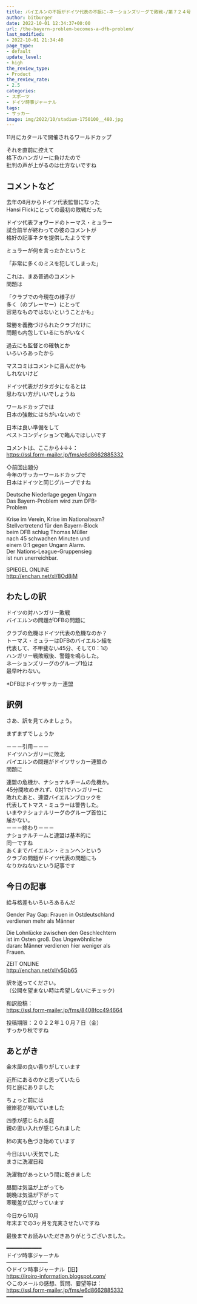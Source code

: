 ```yaml
---
title: バイエルンの不振がドイツ代表の不振に-ネーションズリーグで敗戦-/第７２４号
author: bitburger
date: 2022-10-01 12:34:37+00:00
url: /the-bayern-problem-becomes-a-dfb-problem/
last_modified:
- 2022-10-01 21:34:40
page_type:
- default
update_level:
- high
the_review_type:
- Product
the_review_rate:
- 2.5
categories:
- スポーツ
- ドイツ時事ジャーナル
tags:
- サッカー
image: img/2022/10/stadium-1750100__480.jpg
---
```

11月にカタールで開催されるワールドカップ

それを直前に控えて  
格下のハンガリーに負けたので  
批判の声が上がるのは仕方ないですね

## コメントなど
去年の8月からドイツ代表監督になった  
Hansi Flickにとっての最初の敗戦だった

ドイツ代表フォワードのトーマス・ミュラー  
試合前半が終わっての彼のコメントが  
格好の記事ネタを提供したようです

ミュラーが何を言ったかというと

「非常に多くのミスを犯してしまった」

これは、まあ普通のコメント  
問題は

「クラブでの今現在の様子が  
多く（のプレーヤー）にとって  
容易なものではないということかも」

常勝を義務づけられたクラブだけに  
問題も内包しているにちがいなく

過去にも監督との確執とか  
いろいろあったから

マスコミはコメントに喜んだかも  
しれないけど

ドイツ代表がガタガタになるとは  
思わない方がいいでしょうね

ワールドカップでは  
日本の強敵にはちがいないので

日本は良い準備をして  
ベストコンディションで臨んでほしいです

コメントは、ここから↓↓↓：  
<https://ssl.form-mailer.jp/fms/e6d8662885332>

◇前回出題分  
今年のサッカーワールドカップで  
日本はドイツと同じグループですね

Deutsche Niederlage gegen Ungarn  
Das Bayern-Problem wird zum DFB-  
Problem

Krise im Verein, Krise im Nationalteam?  
Stellvertretend für den Bayern-Block  
beim DFB schlug Thomas Müller  
nach 45 schwachen Minuten und  
einem 0:1 gegen Ungarn Alarm.  
Der Nations-League-Gruppensieg  
ist nun unerreichbar.

SPIEGEL ONLINE  
<http://enchan.net/xl/8Od8jM>

## わたしの訳
ドイツの対ハンガリー敗戦  
バイエルンの問題がDFBの問題に

クラブの危機はドイツ代表の危機なのか？  
トーマス・ミュラーはDFBのバイエルン組を  
代表して、不甲斐ない45分、そして0：1の  
ハンガリー戦敗戦後、警鐘を鳴らした。  
ネーションズリーグのグループ1位は  
最早叶わない。

*DFBはドイツサッカー連盟

## 訳例
さあ、訳を見てみましょう。

まずまずでしょうか

－－－引用－－－  
ドイツハンガリーに敗北  
バイエルンの問題がドイツサッカー連盟の  
問題に

連盟の危機か、ナショナルチームの危機か。  
45分間攻めきれず、0対1でハンガリーに  
敗れたあと、連盟バイエルンブロックを  
代表してトマス・ミュラーは警告した。  
いまやナショナルリーグのグループ首位に  
届かない。  
－－－終わり－－－  
ナショナルチームと連盟は基本的に  
同一ですね  
あくまでバイエルン・ミュンヘンという  
クラブの問題がドイツ代表の問題にも  
なりかねないという記事です

## 今日の記事
給与格差もいろいろあるんだ

Gender Pay Gap: Frauen in Ostdeutschland  
verdienen mehr als Männer

Die Lohnlücke zwischen den Geschlechtern  
ist im Osten groß. Das Ungewöhnliche  
daran: Männer verdienen hier weniger als  
Frauen.

ZEIT ONLINE  
<http://enchan.net/xl/v5Gb65>

訳を送ってください。  
（公開を望まない時は希望しないにチェック）

和訳投稿：  
<https://ssl.form-mailer.jp/fms/8408fcc494664>

投稿期限：２０２２年１０月７日（金）  
すっかり秋ですね

## あとがき
金木犀の良い香りがしています

近所にあるのかと思っていたら  
何と庭にありました

ちょっと前には  
彼岸花が咲いていました

四季が感じられる庭  
親の思い入れが感じられました

柿の実も色づき始めています

今日はいい天気でした  
まさに洗濯日和

洗濯物があっという間に乾きました

昼間は気温が上がっても  
朝晩は気温が下がって  
寒暖差が広がっています

今日から10月  
年末までの3ヶ月を充実させたいですね

最後までお読みいただきありがとうございました。

━━━━━━━━━━━  
ドイツ時事ジャーナル  
───────────  
◇ドイツ時事ジャーナル【旧】  
<https://iroiro-information.blogspot.com/>  
◇このメールの感想、質問、要望等は：  
<https://ssl.form-mailer.jp/fms/e6d8662885332>  
━━━━━━━━━━━━━━━━━━━━━━━━